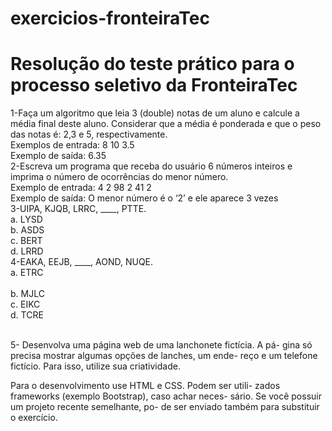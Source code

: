 # exercicios-fronteiraTec
 
<h1>Resolução do teste prático para o processo seletivo da FronteiraTec</h1>
1-Faça um algoritmo que leia 3 (double) notas de um aluno e calcule a
média final deste aluno. Considerar que a média é ponderada e que o peso
das notas é: 2,3 e 5, respectivamente.
<br>Exemplos de entrada: 8 10 3.5
<br>Exemplo de saída: 6.35
<br>2-Escreva um programa que receba do usuário 6 números inteiros e
imprima o número de ocorrências do menor número.
<br>Exemplo de entrada: 4 2 98 2 41 2
<br>Exemplo de saída: O menor número é o ‘2’ e ele aparece 3 vezes
<br>3-UIPA, KJQB, LRRC, ____, PTTE.
<br>a. LYSD
<br>b. ASDS
<br>c. BERT
<br>d. LRRD
<br>4-EAKA, EEJB, ____, AOND, NUQE.
<br>a. ETRC
<br><br>b. MJLC
<br>c. EIKC
<br>d. TCRE

<br>5- Desenvolva uma página web de uma lanchonete fictícia. A pá-
gina só precisa mostrar algumas opções de lanches, um ende-
reço e um telefone fictício. Para isso, utilize sua criatividade.

Para o desenvolvimento use HTML e CSS. Podem ser utili-
zados frameworks (exemplo Bootstrap), caso achar neces-
sário. Se você possuir um projeto recente semelhante, po-
de ser enviado também para substituir o exercício.
